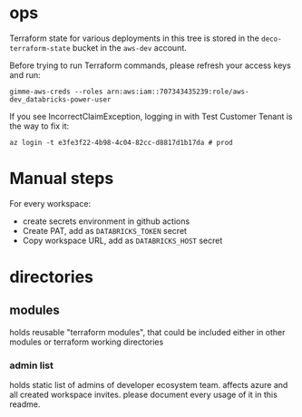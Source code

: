 # ops

Terraform state for various deployments in this tree is stored in the `deco-terraform-state` bucket in the `aws-dev` account.

Before trying to run Terraform commands, please refresh your access keys and run:

```
gimme-aws-creds --roles arn:aws:iam::707343435239:role/aws-dev_databricks-power-user
```

If you see IncorrectClaimException, logging in with Test Customer Tenant is the way to fix it:

```
az login -t e3fe3f22-4b98-4c04-82cc-d8817d1b17da # prod
```

# Manual steps

For every workspace:

* create secrets environment in github actions
* Create PAT, add as `DATABRICKS_TOKEN` secret
* Copy workspace URL, add as `DATABRICKS_HOST` secret

# directories



## modules

holds reusable "terraform modules", that could be included either in other modules or terraform working directories

### admin list

holds static list of admins of developer ecosystem team. affects azure and all created workspace invites. please document every usage of it in this readme.